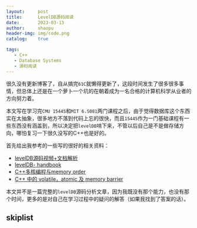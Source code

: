 ```yaml
---
layout:		post
title:		LevelDB源码阅读
date:		2023-03-13
author:		shaopu
header-img:	img/code.png
catalog:	true

tags:
   - C++
   - Database Systems
   - 源码阅读
---
```


很久没有更新博客了，自从搞完`61C`就懒得更新了，这段时间发生了很多很多事情，但总体上还是在一个萝卜一个坑的在朝着成为一名合格的计算机科学从业者的方向努力着。

本文写在学习完`CMU 15445`和`MIT 6.S081`两门课程之后，由于觉得数据库这个东西实在太抽象，很多地方不落到代码上忘的很快，而且`15445`作为一门基础课程有一些东西没有涵盖到，所以决定把`levelDB`啃下来，不管以后自己是不是做存储方向，哪怕复习一下很久没写的C++也是好的。

首先给出我参考的一些写的很好的相关资料：

- [levelDB源码视频+文档解析](https://hardcore.feishu.cn/mindnotes/bmncnzpUmXNQruVGOwRwisHyxoh)
- [levelDB- handbook](https://leveldb-handbook.readthedocs.io/zh/latest/basic.html)
- [C++多核编程与memory order](https://blog.csdn.net/wxj1992/article/details/103649056?spm=1001.2014.3001.5502)
- [C++ 中的 volatile，atomic 及 memory barrier](https://www.cnblogs.com/maji233/p/16072529.html)

本文并不是一篇完整的`levelDB`源码分析文章，因为我既没有那个能力，也没有那个时间，更多的是对自己在学习过程中的疑问的解答（如果我找到了答案的话）。

## skiplist

